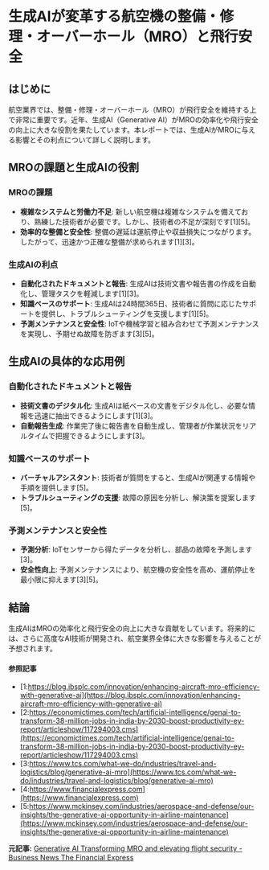 # 生成AIが変革する航空機の整備・修理・オーバーホール（MRO）と飛行安全

## はじめに

航空業界では、整備・修理・オーバーホール（MRO）が飛行安全を維持する上で非常に重要です。近年、生成AI（Generative AI）がMROの効率化や飛行安全の向上に大きな役割を果たしています。本レポートでは、生成AIがMROに与える影響とその利点について詳しく説明します。

## MROの課題と生成AIの役割

### MROの課題

- **複雑なシステムと労働力不足**: 新しい航空機は複雑なシステムを備えており、熟練した技術者が必要です。しかし、技術者の不足が深刻です[1][5]。
- **効率的な整備と安全性**: 整備の遅延は運航停止や収益損失につながります。したがって、迅速かつ正確な整備が求められます[1][3]。

### 生成AIの利点

- **自動化されたドキュメントと報告**: 生成AIは技術文書や報告書の作成を自動化し、管理タスクを軽減します[1][3]。
- **知識ベースのサポート**: 生成AIは24時間365日、技術者に質問に応じたサポートを提供し、トラブルシューティングを支援します[1][5]。
- **予測メンテナンスと安全性**: IoTや機械学習と組み合わせて予測メンテナンスを実現し、予期せぬ故障を防ぎます[3][5]。

## 生成AIの具体的な応用例

### **自動化されたドキュメントと報告**

- **技術文書のデジタル化**: 生成AIは紙ベースの文書をデジタル化し、必要な情報を迅速に抽出できるようにします[1][3]。
- **自動報告生成**: 作業完了後に報告書を自動生成し、管理者が作業状況をリアルタイムで把握できるようにします[3]。

### **知識ベースのサポート**

- **バーチャルアシスタント**: 技術者が質問をすると、生成AIが関連する情報や手順を提供します[5]。
- **トラブルシューティングの支援**: 故障の原因を分析し、解決策を提案します[5]。

### **予測メンテナンスと安全性**

- **予測分析**: IoTセンサーから得たデータを分析し、部品の故障を予測します[3]。
- **安全性向上**: 予測メンテナンスにより、航空機の安全性を高め、運航停止を最小限に抑えます[3][5]。

## 結論

生成AIはMROの効率化と飛行安全の向上に大きな貢献をしています。将来的には、さらに高度なAI技術が開発され、航空業界全体に大きな影響を与えることが予想されます。

#### 参照記事
- [1:https://blog.ibsplc.com/innovation/enhancing-aircraft-mro-efficiency-with-generative-ai](https://blog.ibsplc.com/innovation/enhancing-aircraft-mro-efficiency-with-generative-ai)
- [2:https://economictimes.com/tech/artificial-intelligence/genai-to-transform-38-million-jobs-in-india-by-2030-boost-productivity-ey-report/articleshow/117294003.cms](https://economictimes.com/tech/artificial-intelligence/genai-to-transform-38-million-jobs-in-india-by-2030-boost-productivity-ey-report/articleshow/117294003.cms)
- [3:https://www.tcs.com/what-we-do/industries/travel-and-logistics/blog/generative-ai-mro](https://www.tcs.com/what-we-do/industries/travel-and-logistics/blog/generative-ai-mro)
- [4:https://www.financialexpress.com](https://www.financialexpress.com)
- [5:https://www.mckinsey.com/industries/aerospace-and-defense/our-insights/the-generative-ai-opportunity-in-airline-maintenance](https://www.mckinsey.com/industries/aerospace-and-defense/our-insights/the-generative-ai-opportunity-in-airline-maintenance)


**元記事:** [Generative AI Transforming MRO and elevating flight security - Business News The Financial Express](https://www.financialexpress.com/business/generative-ai-transforming-mro-and-elevating-flight-security-3754140/)